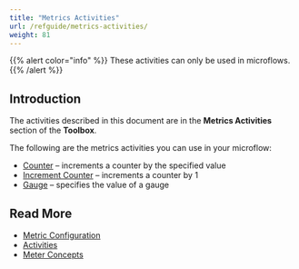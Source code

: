 ```yaml
---
title: "Metrics Activities"
url: /refguide/metrics-activities/
weight: 81
---
```


{{% alert color="info" %}}
These activities can only be used in microflows.
{{% /alert %}}

## Introduction

The activities described in this document are in the **Metrics Activities** section of the **Toolbox**.

The following are the metrics activities you can use in your microflow:

* [Counter](/refguide/metrics-counter/) – increments a counter by the specified value
* [Increment Counter](/refguide/metrics-increment-counter/) – increments a counter by 1
* [Gauge](/refguide/metrics-gauge/) – specifies the value of a gauge

## Read More

* [Metric Configuration](/refguide/metrics/)
* [Activities](/refguide/activities/)
* [Meter Concepts](https://docs.micrometer.io/micrometer/reference/concepts.html)
